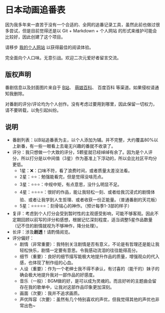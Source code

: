 # 日本动画追番表

因为我多年来一直苦于没有一个合适的、全网的追番记录工具，虽然此前也做过很多尝试，但是目前觉得还是以 Git + Markdown + 个人网站 的形式来维护可能会比较好，因此创建了这个项目。

请移步 [我的个人网站](https://lewinblog.com/bangumi/list) 以获得最佳的阅读体验。

完全面向个人口味。无意引战。欢迎二次元爱好者留言交流。

## 版权声明

番剧信息以及封面图片来自于 [B站](https://www.bilibili.com/)、 [萌娘百科](https://zh.moegirl.org/Mainpage)、 百度百科 等渠道。如果侵权请通知我删除。

对番剧的评分/评论均为个人创作。没有考虑过要用到哪里，因此保留一切权力，请不要转载，以免引起纠纷。

## 说明

- 番剧列表：以B站追番表为主，以个人添加为辅。并不完整，大约覆盖80%以上新番，有一些一眼看上去毫无兴趣的番就不收录了。
- 评分：我只想做一个大致的评分，5颗星就已经绰绰有余了。因为是个人评分，所以打分是以中间值（3星）作为基准上下浮动的，所以会比社区平均分更低。
    - 1星：❌：口味不符，看了浪费时间，或者质量太差没法看。
    - 2星：⭐⭐：勉强能看完，但是觉得没啥亮点。
    - 3星：⭐⭐⭐：中规中矩，有点意思，没什么明显不足。
    - 4星：⭐⭐⭐⭐：很好的作品，能让我轻松一刻、或者给我沉浸式的剧情体验、或者让我学到人生哲理、或者收获一份正能量。（普通番剧的天花板）
    - 5星：⭐⭐⭐⭐⭐：刻骨铭心的神作。（预计每季1-3部的样子）
- 复评：考虑到个人打分会受到暂时性的主观感受影响，可能不够客观。因此不定期回顾以前写的评分和感想，根据记忆深刻程度，适当调整5星作品数量（记不住的剧情就视为不够神作，降分处理）。
- 长评：涉及**剧透**！请酌情阅览。
- 评分偏好：
    + 剧情（非常重要）：我特别关注剧情是否有意义，不论是有哲理还是能让我轻松快乐，剧情一定要有意思。令我感动流泪的往往能得高分。
    + 细节（重要）：良好的细节描写能极大地提升作品的质量，增强观众的代入感，也体现了制作组的心血。
    + 人设（重要）：作为一个老绅士我不得不承认，有讨喜的（能干的）妹子的确会极大地提升我对一部作品的好感度。
    + 音乐（一般）：BGM做的好，是可以成为灵魂的。而且好听的主题曲会留存在我的歌单中，让我对这部作品印象更加深刻。
    + 画面（次要）：我并不追求画质。
    + 声优阵容（次要）：虽然有几个特别喜欢的声优，但我觉得其他的声优也非常出色~
  